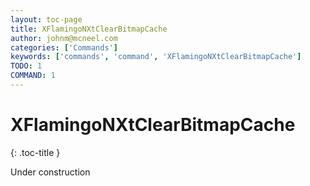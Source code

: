 ```yaml
---
layout: toc-page
title: XFlamingoNXtClearBitmapCache
author: johnm@mcneel.com
categories: ['Commands']
keywords: ['commands', 'command', 'XFlamingoNXtClearBitmapCache']
TODO: 1
COMMAND: 1
---
```



# XFlamingoNXtClearBitmapCache
{: .toc-title }

Under construction

